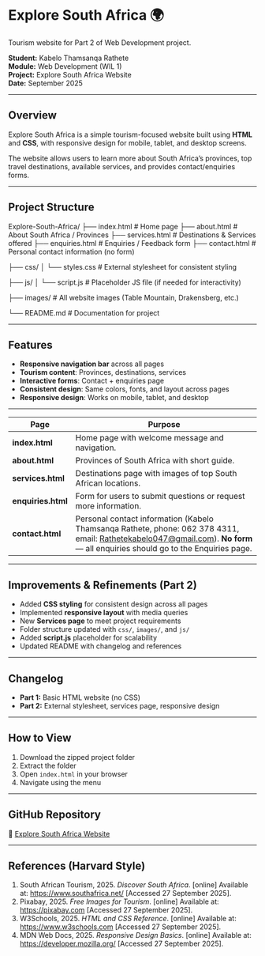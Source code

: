 # Explore South Africa 🌍
Tourism website for Part 2 of Web Development project.

**Student:** Kabelo Thamsanqa Rathete  
**Module:** Web Development (WIL 1)  
**Project:** Explore South Africa Website  
**Date:** September 2025  

---

## Overview
Explore South Africa is a simple tourism-focused website built using **HTML** and **CSS**, with responsive design for mobile, tablet, and desktop screens.  

The website allows users to learn more about South Africa’s provinces, top travel destinations, available services, and provides contact/enquiries forms.  

---

## Project Structure
Explore-South-Africa/
├── index.html         # Home page
├── about.html         # About South Africa / Provinces
├── services.html      # Destinations & Services offered
├── enquiries.html     # Enquiries / Feedback form
├── contact.html       # Personal contact information (no form)

├── css/
│   └── styles.css     # External stylesheet for consistent styling

├── js/
│   └── script.js      # Placeholder JS file (if needed for interactivity)

├── images/            # All website images (Table Mountain, Drakensberg, etc.)

└── README.md          # Documentation for project


---

## Features
- **Responsive navigation bar** across all pages  
- **Tourism content**: Provinces, destinations, services  
- **Interactive forms**: Contact + enquiries page  
- **Consistent design**: Same colors, fonts, and layout across pages  
- **Responsive design**: Works on mobile, tablet, and desktop

---

| Page               | Purpose                                                                                                                                                                                                            |
| ------------------ | ------------------------------------------------------------------------------------------------------------------------------------------------------------------------------------------------------------------ |
| **index.html**     | Home page with welcome message and navigation.                                                                                                                                                                     |
| **about.html**     | Provinces of South Africa with short guide.                                                                                                                                                                        |
| **services.html**  | Destinations page with images of top South African locations.                                                                                                                                                      |
| **enquiries.html** | Form for users to submit questions or request more information.                                                                                                                                                    |
| **contact.html**   | Personal contact information (Kabelo Thamsanqa Rathete, phone: 062 378 4311, email: [Rathetekabelo047@gmail.com](mailto:Rathetekabelo047@gmail.com)). **No form** — all enquiries should go to the Enquiries page. |

---

## Improvements & Refinements (Part 2)
- Added **CSS styling** for consistent design across all pages  
- Implemented **responsive layout** with media queries  
- New **Services page** to meet project requirements  
- Folder structure updated with `css/`, `images/`, and `js/`  
- Added **script.js** placeholder for scalability  
- Updated README with changelog and references  

---

## Changelog
- **Part 1:** Basic HTML website (no CSS)  
- **Part 2:** External stylesheet, services page, responsive design  

---

## How to View
1. Download the zipped project folder  
2. Extract the folder  
3. Open `index.html` in your browser  
4. Navigate using the menu  

---

##  GitHub Repository
🔗 [Explore South Africa Website](https://github.com/st10466329/Explore-South-Africa)  

---

## References (Harvard Style)
1. South African Tourism, 2025. *Discover South Africa*. [online] Available at: <https://www.southafrica.net/> [Accessed 27 September 2025].  
2. Pixabay, 2025. *Free Images for Tourism*. [online] Available at: <https://pixabay.com> [Accessed 27 September 2025].  
3. W3Schools, 2025. *HTML and CSS Reference*. [online] Available at: <https://www.w3schools.com> [Accessed 27 September 2025].  
4. MDN Web Docs, 2025. *Responsive Design Basics*. [online] Available at: <https://developer.mozilla.org/> [Accessed 27 September 2025].


